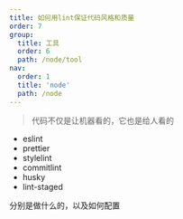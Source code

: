 ```yaml
---
title: 如何用lint保证代码风格和质量
order: 7
group:
  title: 工具
  order: 6
  path: /node/tool
nav:
  order: 1
  title: 'node'
  path: /node
---
```


> 代码不仅是让机器看的，它也是给人看的

- eslint
- prettier
- stylelint
- commitlint
- husky
- lint-staged

分别是做什么的，以及如何配置
